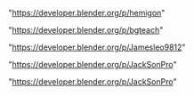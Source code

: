 "https://developer.blender.org/p/hemigon"

"https://developer.blender.org/p/bgteach"

"https://developer.blender.org/p/Jamesleo9812"

"https://developer.blender.org/p/JackSonPro"

 
"https://developer.blender.org/p/JackSonPro"


 
